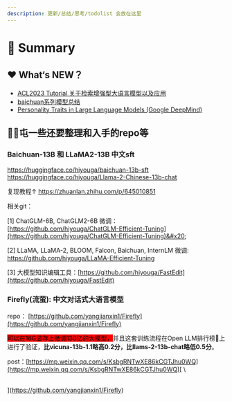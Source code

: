 ```yaml
---
description: 更新/总结/思考/todolist 会放在这里
---
```


# 🥳 Summary

## ❤️ What‘s NEW？

* [ACL2023 Tutorial 关于检索增强型大语言模型以及应用](Tutorial\&Workshop/acl2023-retrieval-lm.md)
* [baichuan系列模型总结](tototolearn/openllm/bai-chuan-da-mo-xing.md)
* [Personality Traits in Large Language Models (Google DeepMind)](tototolearn/personality-traits-and-bias-in-llm/personality-traits-in-large-language-models.md)

## 👂🏻屯一些还要整理和入手的repo等

### Baichuan-13B 和 LLaMA2-13B 中文sft

https://huggingface.co/hiyouga/baichuan-13b-sft https://huggingface.co/hiyouga/Llama-2-Chinese-13b-chat

复现教程↑ https://zhuanlan.zhihu.com/p/645010851

相关git：

\[1] ChatGLM-6B, ChatGLM2-6B 微调：[https://github.com/hiyouga/ChatGLM-Efficient-Tuning](https://github.com/hiyouga/ChatGLM-Efficient-Tuning)&#x20;

\[2] LLaMA, LLaMA-2, BLOOM, Falcon, Baichuan, InternLM 微调: [https://github.com/hiyouga/LLaMA-Efficient-Tuning ](https://github.com/hiyouga/LLaMA-Efficient-Tuning)

\[3] 大模型知识编辑工具：[https://github.com/hiyouga/FastEdit](https://github.com/hiyouga/FastEdit)

### Firefly(流萤): 中文对话式大语言模型

repo： [https://github.com/yangjianxin1/Firefly](https://github.com/yangjianxin1/Firefly)

<mark style="background-color:red;">可以在16G显存上微调130亿的大模型，</mark>并且这套训练流程在Open LLM排行榜🤗上进行了验证，**比vicuna-13b-1.1略高0.2分，比llams-2-13b-chat略低0.5分**。

post：[https://mp.weixin.qq.com/s/KsbgRNTwXE86kCGTJhu0WQ](https://mp.weixin.qq.com/s/KsbgRNTwXE86kCGTJhu0WQ)[\
\
](https://github.com/yangjianxin1/Firefly)
